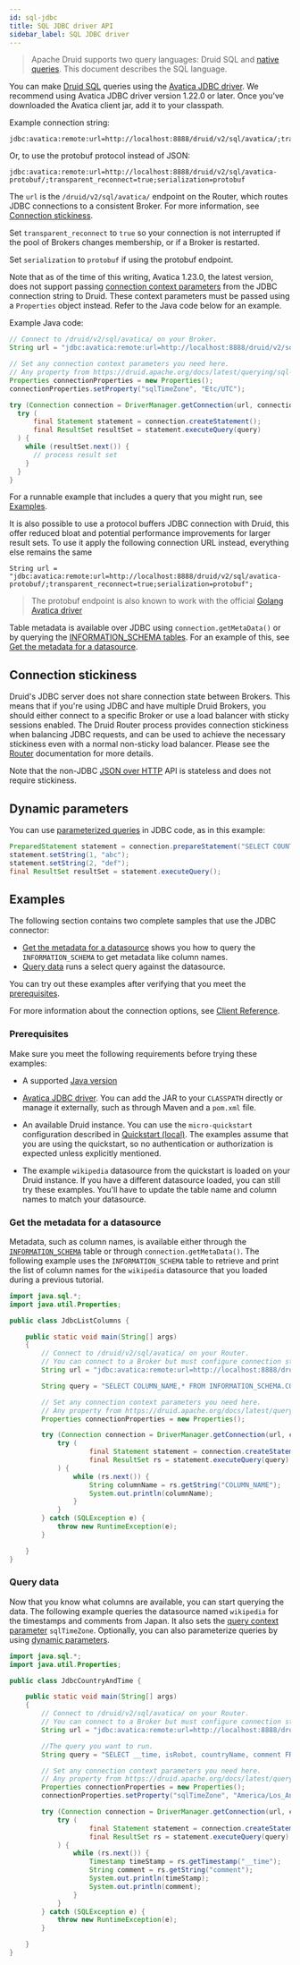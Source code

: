 ```yaml
---
id: sql-jdbc
title: SQL JDBC driver API
sidebar_label: SQL JDBC driver
---
```


<!--
  ~ Licensed to the Apache Software Foundation (ASF) under one
  ~ or more contributor license agreements.  See the NOTICE file
  ~ distributed with this work for additional information
  ~ regarding copyright ownership.  The ASF licenses this file
  ~ to you under the Apache License, Version 2.0 (the
  ~ "License"); you may not use this file except in compliance
  ~ with the License.  You may obtain a copy of the License at
  ~
  ~   http://www.apache.org/licenses/LICENSE-2.0
  ~
  ~ Unless required by applicable law or agreed to in writing,
  ~ software distributed under the License is distributed on an
  ~ "AS IS" BASIS, WITHOUT WARRANTIES OR CONDITIONS OF ANY
  ~ KIND, either express or implied.  See the License for the
  ~ specific language governing permissions and limitations
  ~ under the License.
  -->

> Apache Druid supports two query languages: Druid SQL and [native queries](../querying/querying.md).
> This document describes the SQL language.


You can make [Druid SQL](./sql.md) queries using the [Avatica JDBC driver](https://calcite.apache.org/avatica/downloads/).
We recommend using Avatica JDBC driver version 1.22.0 or later.
Once you've downloaded the Avatica client jar, add it to your classpath.

Example connection string:

```
jdbc:avatica:remote:url=http://localhost:8888/druid/v2/sql/avatica/;transparent_reconnect=true
```

Or, to use the protobuf protocol instead of JSON:

```
jdbc:avatica:remote:url=http://localhost:8888/druid/v2/sql/avatica-protobuf/;transparent_reconnect=true;serialization=protobuf
```

The `url` is the `/druid/v2/sql/avatica/` endpoint on the Router, which routes JDBC connections to a consistent Broker.
For more information, see [Connection stickiness](#connection-stickiness).

Set `transparent_reconnect` to `true` so your connection is not interrupted if the pool of Brokers changes membership,
or if a Broker is restarted.

Set `serialization` to `protobuf` if using the protobuf endpoint.

Note that as of the time of this writing, Avatica 1.23.0, the latest version, does not support passing
[connection context parameters](sql-query-context.md) from the JDBC connection string to Druid. These context parameters
must be passed using a `Properties` object instead. Refer to the Java code below for an example.

Example Java code:

```java
// Connect to /druid/v2/sql/avatica/ on your Broker.
String url = "jdbc:avatica:remote:url=http://localhost:8888/druid/v2/sql/avatica/;transparent_reconnect=true";

// Set any connection context parameters you need here.
// Any property from https://druid.apache.org/docs/latest/querying/sql-query-context.html can go here.
Properties connectionProperties = new Properties();
connectionProperties.setProperty("sqlTimeZone", "Etc/UTC");

try (Connection connection = DriverManager.getConnection(url, connectionProperties)) {
  try (
      final Statement statement = connection.createStatement();
      final ResultSet resultSet = statement.executeQuery(query)
  ) {
    while (resultSet.next()) {
      // process result set
    }
  }
}
```

For a runnable example that includes a query that you might run, see [Examples](#examples).

It is also possible to use a protocol buffers JDBC connection with Druid, this offer reduced bloat and potential performance
improvements for larger result sets. To use it apply the following connection URL instead, everything else remains the same
```
String url = "jdbc:avatica:remote:url=http://localhost:8888/druid/v2/sql/avatica-protobuf/;transparent_reconnect=true;serialization=protobuf";
```

> The protobuf endpoint is also known to work with the official [Golang Avatica driver](https://github.com/apache/calcite-avatica-go)

Table metadata is available over JDBC using `connection.getMetaData()` or by querying the
[INFORMATION_SCHEMA tables](../querying/sql-metadata-tables.md). For an example of this, see [Get the metadata for a datasource](#get-the-metadata-for-a-datasource).

## Connection stickiness

Druid's JDBC server does not share connection state between Brokers. This means that if you're using JDBC and have
multiple Druid Brokers, you should either connect to a specific Broker or use a load balancer with sticky sessions
enabled. The Druid Router process provides connection stickiness when balancing JDBC requests, and can be used to achieve
the necessary stickiness even with a normal non-sticky load balancer. Please see the
[Router](../design/router.md) documentation for more details.

Note that the non-JDBC [JSON over HTTP](sql-api.md#submit-a-query) API is stateless and does not require stickiness.

## Dynamic parameters

You can use [parameterized queries](../querying/sql.md#dynamic-parameters) in JDBC code, as in this example:

```java
PreparedStatement statement = connection.prepareStatement("SELECT COUNT(*) AS cnt FROM druid.foo WHERE dim1 = ? OR dim1 = ?");
statement.setString(1, "abc");
statement.setString(2, "def");
final ResultSet resultSet = statement.executeQuery();
```

## Examples

<!-- docs/tutorial-jdbc.md redirects here -->

The following section contains two complete samples that use the JDBC connector:

- [Get the metadata for a datasource](#get-the-metadata-for-a-datasource) shows you how to query the `INFORMATION_SCHEMA` to get metadata like column names. 
- [Query data](#query-data) runs a select query against the datasource.

You can try out these examples after verifying that you meet the [prerequisites](#prerequisites).

For more information about the connection options, see [Client Reference](https://calcite.apache.org/avatica/docs/client_reference.html).

### Prerequisites 

Make sure you meet the following requirements before trying these examples:

- A supported [Java version](../operations/java.md)

- [Avatica JDBC driver](https://calcite.apache.org/avatica/downloads/). You can add the JAR  to your `CLASSPATH` directly or manage it externally, such as through Maven and a `pom.xml` file.

- An available Druid instance. You can use the `micro-quickstart` configuration described in [Quickstart (local)](../tutorials/index.md). The examples assume that you are using the quickstart, so no authentication or authorization is expected unless explicitly mentioned. 

- The example `wikipedia` datasource from the quickstart is loaded on your Druid instance. If you have a different datasource loaded, you can still try these examples. You'll have to update the table name and column names to match your datasource.

### Get the metadata for a datasource

Metadata, such as column names, is available either through the [`INFORMATION_SCHEMA`](../querying/sql-metadata-tables.md) table or through `connection.getMetaData()`. The following example uses the `INFORMATION_SCHEMA` table to retrieve and print the list of column names for the `wikipedia` datasource that you loaded during a previous tutorial.

```java
import java.sql.*;
import java.util.Properties;

public class JdbcListColumns {

    public static void main(String[] args)
    {
        // Connect to /druid/v2/sql/avatica/ on your Router. 
        // You can connect to a Broker but must configure connection stickiness if you do. 
        String url = "jdbc:avatica:remote:url=http://localhost:8888/druid/v2/sql/avatica/;transparent_reconnect=true";

        String query = "SELECT COLUMN_NAME,* FROM INFORMATION_SCHEMA.COLUMNS WHERE TABLE_NAME = 'wikipedia' and TABLE_SCHEMA='druid'";

        // Set any connection context parameters you need here.
        // Any property from https://druid.apache.org/docs/latest/querying/sql-query-context.html can go here.
        Properties connectionProperties = new Properties();

        try (Connection connection = DriverManager.getConnection(url, connectionProperties)) {
            try (
                    final Statement statement = connection.createStatement();
                    final ResultSet rs = statement.executeQuery(query)
            ) {
                while (rs.next()) {
                    String columnName = rs.getString("COLUMN_NAME");
                    System.out.println(columnName);
                }
            }
        } catch (SQLException e) {
            throw new RuntimeException(e);
        }

    }
}
```

### Query data

Now that you know what columns are available, you can start querying the data. The following example queries the datasource named `wikipedia` for the timestamps and comments from Japan. It also sets the [query context parameter](../querying/sql-query-context.md) `sqlTimeZone`. Optionally, you can also parameterize queries by using [dynamic parameters](#dynamic-parameters).

```java
import java.sql.*;
import java.util.Properties;

public class JdbcCountryAndTime {

    public static void main(String[] args)
    {
        // Connect to /druid/v2/sql/avatica/ on your Router. 
        // You can connect to a Broker but must configure connection stickiness if you do. 
        String url = "jdbc:avatica:remote:url=http://localhost:8888/druid/v2/sql/avatica/;transparent_reconnect=true";

        //The query you want to run.
        String query = "SELECT __time, isRobot, countryName, comment FROM wikipedia WHERE countryName='Japan'";

        // Set any connection context parameters you need here.
        // Any property from https://druid.apache.org/docs/latest/querying/sql-query-context.html can go here.
        Properties connectionProperties = new Properties();
        connectionProperties.setProperty("sqlTimeZone", "America/Los_Angeles");

        try (Connection connection = DriverManager.getConnection(url, connectionProperties)) {
            try (
                    final Statement statement = connection.createStatement();
                    final ResultSet rs = statement.executeQuery(query)
            ) {
                while (rs.next()) {
                    Timestamp timeStamp = rs.getTimestamp("__time");
                    String comment = rs.getString("comment");
                    System.out.println(timeStamp);
                    System.out.println(comment);
                }
            }
        } catch (SQLException e) {
            throw new RuntimeException(e);
        }

    }
}
```
